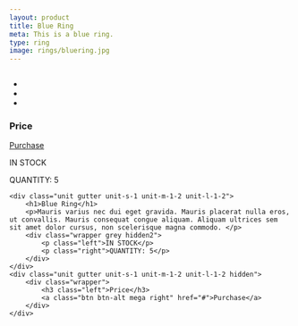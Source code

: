 ```yaml
---
layout: product
title: Blue Ring
meta: This is a blue ring. 
type: ring
image: rings/bluering.jpg
---
```


<body>

<div class="grid pg-pad bottom">
	<div class="unit unit-s-1 unit-m-1-2 unit-l-1-2">
		<img class="img-flex img-pad" src="http://placehold.it/500x500" alt="">
		<ul class="list-group">
			<li class="list-group-item list-group-item-inline">
				<img src="http://placehold.it/50x50/d6d0c2" alt="">
			</li>
			<li class="list-group-item list-group-item-inline">
				<img src="http://placehold.it/50x50/978c8a" alt="">
			</li>
			<li class="list-group-item list-group-item-inline">
				<img src="http://placehold.it/50x50/997788" alt="">
			</li>
		</ul>
		<div class="wrapper shown">
			<h3 class="left">Price</h3>
			<a class="btn btn-alt mega right" href="#">Purchase</a>
		</div>
		<div class="wrapper grey shown2">
			<p class="left">IN STOCK</p>
			<p class="right">QUANTITY: 5</p>
		</div>
	</div>
	
	<div class="unit gutter unit-s-1 unit-m-1-2 unit-l-1-2">
		<h1>Blue Ring</h1>
		<p>Mauris varius nec dui eget gravida. Mauris placerat nulla eros, ut convallis. Mauris consequat congue aliquam. Aliquam ultrices sem sit amet dolor cursus, non scelerisque magna commodo. </p>
		<div class="wrapper grey hidden2">
			<p class="left">IN STOCK</p>
			<p class="right">QUANTITY: 5</p>
		</div>
	</div>
	<div class="unit gutter unit-s-1 unit-m-1-2 unit-l-1-2 hidden">
		<div class="wrapper">
			<h3 class="left">Price</h3>
			<a class="btn btn-alt mega right" href="#">Purchase</a>
		</div>
	</div>
</div>

</body>